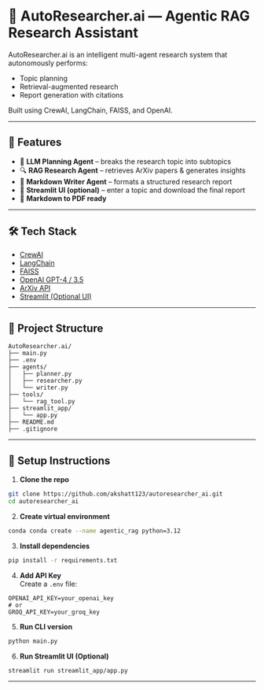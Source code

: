 # 🤖 AutoResearcher.ai — Agentic RAG Research Assistant

AutoResearcher.ai is an intelligent multi-agent research system that autonomously performs:
- Topic planning
- Retrieval-augmented research
- Report generation with citations

Built using CrewAI, LangChain, FAISS, and OpenAI.

---

## 🚀 Features

- 🧠 **LLM Planning Agent** – breaks the research topic into subtopics  
- 🔍 **RAG Research Agent** – retrieves ArXiv papers & generates insights  
- 📝 **Markdown Writer Agent** – formats a structured research report  
- 💬 **Streamlit UI (optional)** – enter a topic and download the final report  
- 📁 **Markdown to PDF ready**  

---

## 🛠️ Tech Stack

- [CrewAI](https://github.com/joaomdmoura/crewai)
- [LangChain](https://www.langchain.com/)
- [FAISS](https://github.com/facebookresearch/faiss)
- [OpenAI GPT-4 / 3.5](https://platform.openai.com/)
- [ArXiv API](https://arxiv.org/help/api/index)
- [Streamlit (Optional UI)](https://streamlit.io/)

---

## 🧩 Project Structure

```
AutoResearcher.ai/
├── main.py                    
├── .env                      
├── agents/
│   ├── planner.py             
│   ├── researcher.py         
│   └── writer.py              
├── tools/
│   └── rag_tool.py            
├── streamlit_app/
│   └── app.py                 
├── README.md
├── .gitignore
```

---

## 🧪 Setup Instructions

1. **Clone the repo**  
```bash
git clone https://github.com/akshatt123/autoresearcher_ai.git
cd autoresearcher_ai
```

2. **Create virtual environment**  
```bash  
conda conda create --name agentic_rag python=3.12
```

3. **Install dependencies**  
```bash
pip install -r requirements.txt
```

4. **Add API Key**  
Create a `.env` file:
```env
OPENAI_API_KEY=your_openai_key
# or
GROQ_API_KEY=your_groq_key
```

5. **Run CLI version**  
```bash
python main.py
```

6. **Run Streamlit UI (Optional)**  
```bash
streamlit run streamlit_app/app.py
```
---